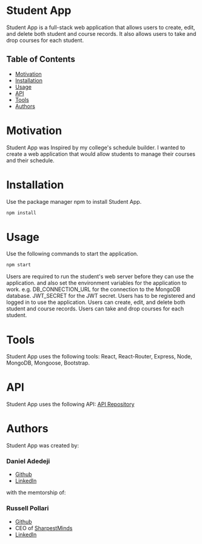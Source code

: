 # Student App

Student App is a full-stack web application that allows users to create, edit, and delete both student and course records. It also allows users to take and drop courses for each student.

## Table of Contents

- [Motivation](#motivation)
- [Installation](#installation)
- [Usage](#usage)
- [API](#api)
- [Tools](#tools)
- [Authors](#authors)

# Motivation

Student App was Inspired by my college's schedule builder. I wanted to create a web application that would allow students to manage their courses and their schedule.

# Installation

Use the package manager npm to install Student App.

```bash
npm install
```

# Usage

Use the following commands to start the application.

```bash
npm start
```

Users are required to run the student's web server before they can use the application.
and also set the environment variables for the application to work.
e.g.
DB_CONNECTION_URL for the connection to the MongoDB database.
JWT_SECRET for the JWT secret.
Users has to be registered and logged in to use the application.
Users can create, edit, and delete both student and course records.
Users can take and drop courses for each student.

# Tools

Student App uses the following tools:
React, React-Router, Express, Node, MongoDB, Mongoose, Bootstrap.

# API

Student App uses the following API:
[API Repository](https://github.com/Daniel-olaO/StudentAPI-nodeJs)

# Authors

Student App was created by:

### Daniel Adedeji

- [Github](https://github.com/Daniel-olaO)
- [LinkedIn](https://www.linkedin.com/in/daniel-adedeji-1a996220a/)

with the memtorship of:

### Russell Pollari

- [Github](https://github.com/Russell-Pollari)
- CEO of [SharpestMinds](https://www.sharpestminds.com/)
- [LinkedIn](https://www.linkedin.com/in/russell-pollari/)
